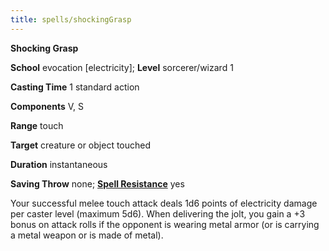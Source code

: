```yaml
---
title: spells/shockingGrasp
---
```

 **Shocking Grasp**

**School** evocation [electricity]; **Level** sorcerer/wizard 1

**Casting Time** 1 standard action

**Components** V, S

**Range** touch

**Target** creature or object touched

**Duration** instantaneous

**Saving Throw** none; **[Spell Resistance](../glossary#_spell-resistance)** yes

Your successful melee touch attack deals 1d6 points of electricity damage per caster level (maximum 5d6). When delivering the jolt, you gain a +3 bonus on attack rolls if the opponent is wearing metal armor (or is carrying a metal weapon or is made of metal).

